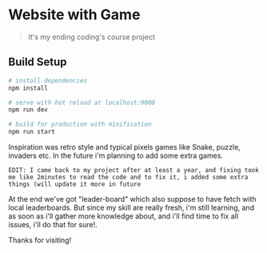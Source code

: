 # Website with Game 

> It's my ending coding's course project

## Build Setup

``` bash
# install dependencies
npm install

# serve with hot reload at localhost:9000
npm run dev

# build for production with minification
npm run start

```

Inspiration was retro style and typical pixels games like Snake, puzzle, invaders etc. In the future i'm planning to add some extra games.

`EDIT: I came back to my project after at least a year, and fixing took me like 2minutes to read the code and to fix it, i added some extra things (will update it more in future`

At the end we've got "leader-board" which also suppose to have fetch with local leaderboards. But since my skill are really fresh, i'm still learning, and as soon as i'll gather more knowledge about, and i'll find time to fix all issues, i'll do that for sure!.

Thanks for visiting!
